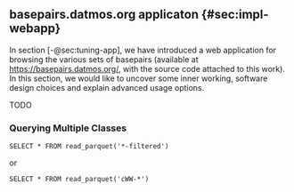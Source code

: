 ## basepairs.datmos.org applicaton {#sec:impl-webapp}

In section [-@sec:tuning-app], we have introduced a web application for browsing the various sets of basepairs (available at https://basepairs.datmos.org/, with the source code attached to this work).
In this section, we would like to uncover some inner working, software design choices and explain advanced usage options.

TODO

### Querying Multiple Classes

```
SELECT * FROM read_parquet('*-filtered')
```

or

```
SELECT * FROM read_parquet('cWW-*')
```


